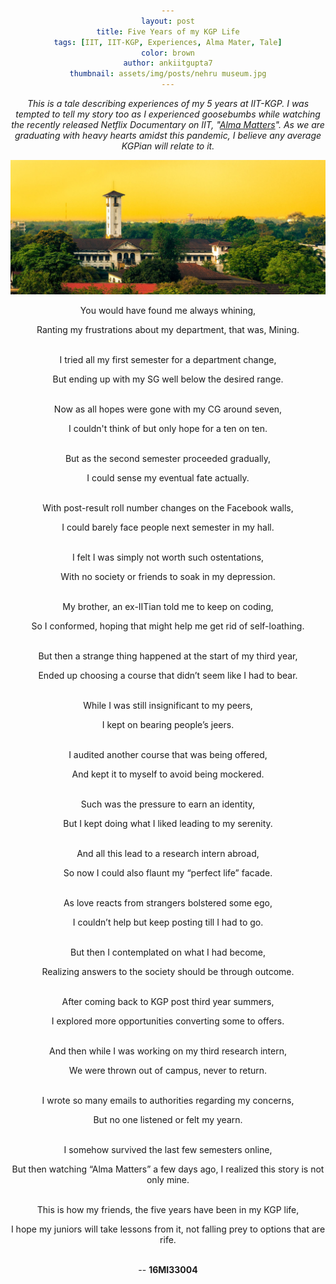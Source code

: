 ```yaml
---
layout: post
title: Five Years of my KGP Life
tags: [IIT, IIT-KGP, Experiences, Alma Mater, Tale]
color: brown
author: ankiitgupta7
thumbnail: assets/img/posts/nehru museum.jpg
---
```

<head> 
        <style> 
            body { 
                text-align:center; 
            }
        </style> 

</head>

*This is a tale describing experiences of my 5 years at IIT-KGP. I was tempted to tell my story too as I experienced goosebumbs while watching the recently released Netflix Documentary on IIT, "[Alma Matters](https://www.netflix.com/title/81368109)". As we are graduating with heavy hearts amidst this pandemic, I believe any average KGPian will relate to it.*

![alt text](https://raw.githubusercontent.com/ankiitgupta7/ankiitgupta7.github.io/master/assets/img/posts/nehru%20museum.jpg)


You would have found me always whining,

Ranting my frustrations about my department, that was, Mining.

\
I tried all my first semester for a department change,

But ending up with my SG well below the desired range.

\
Now as all hopes were gone with my CG around seven,

I couldn't think of but only hope for a ten on ten.

\
But as the second semester proceeded gradually,

I could sense my eventual fate actually.

\
With post-result roll number changes on the Facebook walls,

I could barely face people next semester in my hall.

\
I felt I was simply not worth such ostentations,

With no society or friends to soak in my depression.

\
My brother, an ex-IITian told me to keep on coding,

So I conformed, hoping that might help me get rid of self-loathing.

\
But then a strange thing happened at the start of my third year,

Ended up choosing a course that didn’t seem like I had to bear.

\
While I was still insignificant to my peers,

I kept on bearing people’s jeers.

\
I audited another course that was being offered,

And kept it to myself to avoid being mockered.

\
Such was the pressure to earn an identity,

But I kept doing what I liked leading to my serenity.

\
And all this lead to a research intern abroad,

So now I could also flaunt my “perfect life” facade.

\
As love reacts from strangers bolstered some ego,

I couldn’t help but keep posting till I had to go.

\
But then I contemplated on what I had become,

Realizing answers to the society should be through outcome.

\
After coming back to KGP post third year summers,

I explored more opportunities converting some to offers.

\
And then while I was working on my third research intern,

We were thrown out of campus, never to return.

\
I wrote so many emails to authorities regarding my concerns,

But no one listened or felt my yearn.

\
I somehow survived the last few semesters online,

But then watching “Alma Matters” a few days ago, I realized this story is not only mine.

\
This is how my friends, the five years have been in my KGP life,

I hope my juniors will take lessons from it, not falling prey to options that are rife. 

\
-- **16MI33004**
